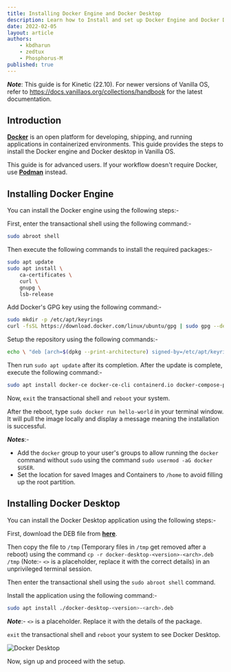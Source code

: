 ```yaml
---
title: Installing Docker Engine and Docker Desktop
description: Learn how to Install and set up Docker Engine and Docker Desktop in Vanilla OS.
date: 2022-02-05
layout: article
authors: 
    - kbdharun
    - zedtux
    - Phosphorus-M
published: true
---
```


**_Note_**: This guide is for Kinetic (22.10). For newer versions of Vanilla OS, refer to <https://docs.vanillaos.org/collections/handbook> for the latest documentation.

## Introduction

[**Docker**](https://www.docker.com/) is an open platform for developing, shipping, and running applications in containerized environments. This guide provides the steps to install the Docker engine and Docker desktop in Vanilla OS.

This guide is for advanced users. If your workflow doesn't require Docker,  use [**Podman**](https://podman.io/) instead.

## Installing Docker Engine

You can install the Docker engine using the following steps:-

First, enter the transactional shell using the following command:-

```bash
sudo abroot shell
```

Then execute the following commands to install the required packages:-

```bash
sudo apt update
sudo apt install \
    ca-certificates \
    curl \
    gnupg \
    lsb-release
```

Add Docker's GPG key using the following command:-

```bash
sudo mkdir -p /etc/apt/keyrings
curl -fsSL https://download.docker.com/linux/ubuntu/gpg | sudo gpg --dearmor -o /etc/apt/keyrings/docker.gpg
```

Setup the repository using the following commands:-

```bash
echo \ "deb [arch=$(dpkg --print-architecture) signed-by=/etc/apt/keyrings/docker.gpg] https://download.docker.com/linux/ubuntu $(lsb_release -cs) stable" | sudo tee /etc/apt/sources.list.d/docker.list > /dev/null
```

Then run `sudo apt update` after its completion. After the update is complete, execute the following command:-

```bash
sudo apt install docker-ce docker-ce-cli containerd.io docker-compose-plugin
```

Now, `exit` the transactional shell and `reboot` your system.

After the reboot, type `sudo docker run hello-world` in your terminal window. It will pull the image locally and display a message meaning the installation is successful.

**_Notes_**:-

- Add the `docker` group to your user's groups to allow running the `docker` command without `sudo` using the command `sudo usermod -aG docker $USER`.
- Set the location for saved Images and Containers to `/home` to avoid filling up the root partition.

## Installing Docker Desktop

You can install the Docker Desktop application using the following steps:-

First, download the DEB file from [**here**](https://docs.docker.com/desktop/install/ubuntu/).

Then copy the file to `/tmp` (Temporary files in `/tmp` get removed after a reboot) using the command `cp -r docker-desktop-<version>-<arch>.deb /tmp` (Note:- `<>` is a placeholder, replace it with the correct details) in an unprivileged terminal session.

Then enter the transactional shell using the `sudo abroot shell` command.

Install the application using the following command:-

```bash
sudo apt install ./docker-desktop-<version>-<arch>.deb
```

**_Note_**:- `<>` is a placeholder. Replace it with the details of the package.

`exit` the transactional shell and `reboot` your system to see Docker Desktop.

![Docker Desktop](/assets/uploads/Miscellaneous/Docker-Desktop.webp)

Now, sign up and proceed with the setup.
